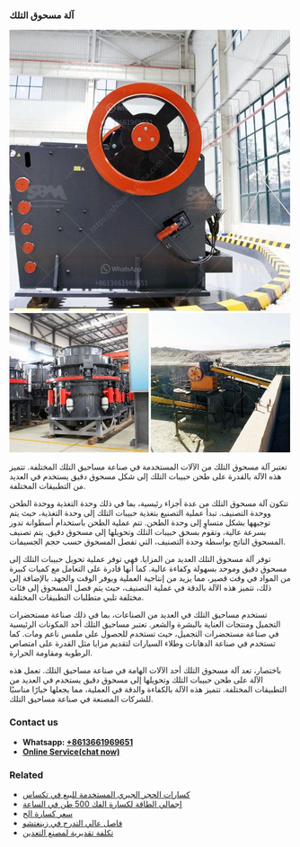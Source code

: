 <h3>آلة مسحوق التلك</h3><img src='1701746415.jpg' alt=''><p>تعتبر آلة مسحوق التلك من الآلات المستخدمة في صناعة مساحيق التلك المختلفة. تتميز هذه الآلة بالقدرة على طحن حبيبات التلك إلى شكل مسحوق دقيق يستخدم في العديد من التطبيقات المختلفة.</p><p>تتكون آلة مسحوق التلك من عدة أجزاء رئيسية، بما في ذلك وحدة التغذية ووحدة الطحن ووحدة التصنيف. تبدأ عملية التصنيع بتغذية حبيبات التلك إلى وحدة التغذية، حيث يتم توجيهها بشكل متساوٍ إلى وحدة الطحن. تتم عملية الطحن باستخدام أسطوانة تدور بسرعة عالية، وتقوم بسحق حبيبات التلك وتحويلها إلى مسحوق دقيق. يتم تصنيف المسحوق الناتج بواسطة وحدة التصنيف، التي تفصل المسحوق حسب حجم الجسيمات.</p><p>توفر آلة مسحوق التلك العديد من المزايا. فهي توفر عملية تحويل حبيبات التلك إلى مسحوق دقيق وموحد بسهولة وكفاءة عالية. كما أنها قادرة على التعامل مع كميات كبيرة من المواد في وقت قصير، مما يزيد من إنتاجية العملية ويوفر الوقت والجهد. بالإضافة إلى ذلك، تتميز هذه الآلة بالدقة في عملية التصنيف، حيث يتم فصل المسحوق إلى فئات مختلفة تلبي متطلبات التطبيقات المختلفة.</p><p>تستخدم مساحيق التلك في العديد من الصناعات، بما في ذلك صناعة مستحضرات التجميل ومنتجات العناية بالبشرة والشعر. تعتبر مساحيق التلك أحد المكونات الرئيسية في صناعة مستحضرات التجميل، حيث تستخدم للحصول على ملمس ناعم ومات. كما تستخدم في صناعة الدهانات وطلاء السيارات لتقديم مزايا مثل القدرة على امتصاص الرطوبة ومقاومة الحرارة.</p><p>باختصار، تعد آلة مسحوق التلك أحد الآلات الهامة في صناعة مساحيق التلك. تعمل هذه الآلة على طحن حبيبات التلك وتحويلها إلى مسحوق دقيق يستخدم في العديد من التطبيقات المختلفة. تتميز هذه الآلة بالكفاءة والدقة في العملية، مما يجعلها خيارًا مناسبًا للشركات المصنعة في صناعة مساحيق التلك.</p><h3>Contact us</h3><ul><li><strong>Whatsapp:&nbsp;<a href="https://wa.me/8613661969651">+8613661969651</a></strong></li><li><a href="https://swt.shibang-china.com/?git&amp;zhl&amp;آلة مسحوق التلك"><strong>Online Service(chat now)</strong></a></li></ul><h3>Related</h3><ul><li><a href='كسارات الحجر الجيري المستخدمة للبيع في تكساس.md'>كسارات الحجر الجيري المستخدمة للبيع في تكساس</a></li><li><a href='إجمالي الطاقة لكسارة الفك 500 طن في الساعة.md'>إجمالي الطاقة لكسارة الفك 500 طن في الساعة</a></li><li><a href='سعر كسارة الح.md'>سعر كسارة الح</a></li><li><a href='فاصل عالي التدرج في زينغتشو.md'>فاصل عالي التدرج في زينغتشو</a></li><li><a href='تكلفة تقديرية لمصنع التعدين.md'>تكلفة تقديرية لمصنع التعدين</a></li></ul>